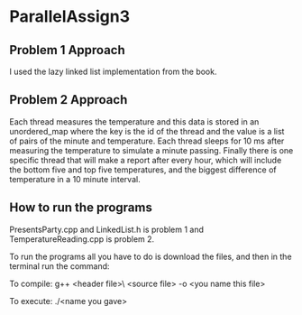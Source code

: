 # ParallelAssign3

## Problem 1 Approach
I used the lazy linked list implementation from the book.

## Problem 2 Approach
Each thread measures the temperature and this data is stored in an unordered_map where the key is the id of the thread and the value is a list of pairs of the minute and temperature. Each thread sleeps for 10 ms after measuring the temperature to simulate a minute passing. Finally there is one specific thread that will make a report after every hour, which will include the bottom five and top five temperatures, and the biggest difference of temperature in a 10 minute interval.

## How to run the programs

PresentsParty.cpp and LinkedList.h is problem 1 and TemperatureReading.cpp is problem 2.

To run the programs all you have to do is download the files, and then in the terminal run the command:

To compile: g++ \<header file>\ \<source file\> -o \<you name this file\>

To execute: ./\<name you gave\>
